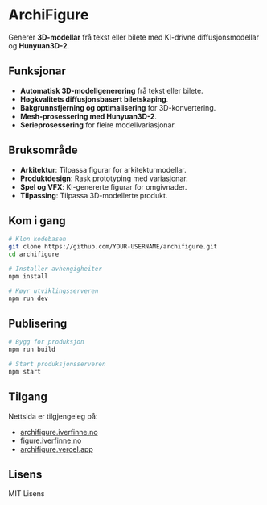 # ArchiFigure

Generer **3D-modellar** frå tekst eller bilete med KI-drivne diffusjonsmodellar og **Hunyuan3D-2**.

## Funksjonar
- **Automatisk 3D-modellgenerering** frå tekst eller bilete.
- **Høgkvalitets diffusjonsbasert biletskaping**.
- **Bakgrunnsfjerning og optimalisering** for 3D-konvertering.
- **Mesh-prosessering med Hunyuan3D-2**.
- **Serieprosessering** for fleire modellvariasjonar.

## Bruksområde
- **Arkitektur**: Tilpassa figurar for arkitekturmodellar.
- **Produktdesign**: Rask prototyping med variasjonar.
- **Spel og VFX**: KI-genererte figurar for omgivnader.
- **Tilpassing**: Tilpassa 3D-modellerte produkt.

## Kom i gang
```sh
# Klon kodebasen
git clone https://github.com/YOUR-USERNAME/archifigure.git
cd archifigure

# Installer avhengigheiter
npm install

# Køyr utviklingsserveren
npm run dev
```

## Publisering
```sh
# Bygg for produksjon
npm run build

# Start produksjonsserveren
npm start
```

## Tilgang
Nettsida er tilgjengeleg på:
- [archifigure.iverfinne.no](http://archifigure.iverfinne.no/)
- [figure.iverfinne.no](http://figure.iverfinne.no/)
- [archifigure.vercel.app](https://archifigure.vercel.app/)

## Lisens
MIT Lisens

